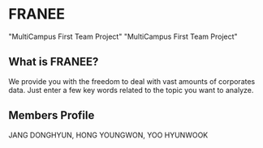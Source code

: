 # FRANEE
"MultiCampus First Team Project"
"MultiCampus First Team Project"

## What is FRANEE?
We provide you with the freedom to deal with vast amounts of corporates data. Just enter a few key words related to the topic you want to analyze.

## Members Profile
JANG DONGHYUN, 
HONG YOUNGWON, 
YOO HYUNWOOK


